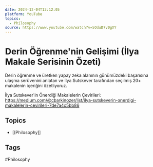 ```yaml
---
date: 2024-12-04T13:12:05
platform: YouTube
topics:
  - Philosophy
source: https://www.youtube.com/watch?v=5OduD7v0gXY
---
```

# Derin Öğrenme'nin Gelişimi (İlya Makale Serisinin Özeti)

Derin öğrenme ve üretken yapay zeka alanının günümüzdeki başarısına ulaşma serüvenini anlatan ve İlya Sutskever tarafından seçilmiş 20+ makalenin içeriğini özetliyoruz.

İlya Sutskever'in Önerdiği Makalelerin Çevirileri: https://medium.com/@cbarkinozer/list/ilya-sutskeverin-onerdigi-makalelerin-cevirileri-7de7a4c5bb86

## Topics
- [[Philosophy]]

## Tags
#Philosophy